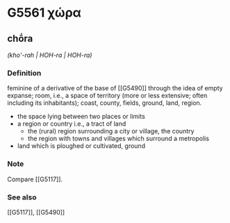 # G5561 χώρα

## chṓra

_(kho'-rah | HOH-ra | HOH-ra)_

### Definition

feminine of a derivative of the base of [[G5490]] through the idea of empty expanse; room, i.e., a space of territory (more or less extensive; often including its inhabitants); coast, county, fields, ground, land, region.

- the space lying between two places or limits
- a region or country i.e., a tract of land
  - the (rural) region surrounding a city or village, the country
  - the region with towns and villages which surround a metropolis
- land which is ploughed or cultivated, ground

### Note

Compare [[G5117]].

### See also

[[G5117]], [[G5490]]

